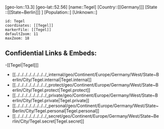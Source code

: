 ﻿---
location: [52.56,13.3]
mapzoom: [7,12] 
mapmarker: city 
type: City
tags:
- geo/City


SpocWebEntityId: 34790
isDeleted: false
confidential: public

---
[geo-lon::13.3]
[geo-lat::52.56]
[name::Tegel]
[Country::[[Germany]]]
[State ::[[State~Berlin]]] ]
[Population::]
[Unknown::]


```leaflet
id: Tegel
coordinates: [[Tegel]]
markerFile: [[Tegel]]
defaultZoom: 11 
maxZoom: 18
```


## Confidential Links & Embeds: 
-[[Tegel|Tegel]]] 
- [[../../../../../../../../_internal/geo/Continent/Europe/Germany/West/State~Berlin/City/Tegel.internal|Tegel.internal]] 
- [[../../../../../../../../_protect/geo/Continent/Europe/Germany/West/State~Berlin/City/Tegel.protect|Tegel.protect]] 
- [[../../../../../../../../_private/geo/Continent/Europe/Germany/West/State~Berlin/City/Tegel.private|Tegel.private]] 
- [[../../../../../../../../_personal/geo/Continent/Europe/Germany/West/State~Berlin/City/Tegel.personal|Tegel.personal]] 
- [[../../../../../../../../_secret/geo/Continent/Europe/Germany/West/State~Berlin/City/Tegel.secret|Tegel.secret]] 
